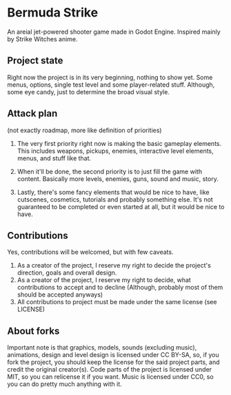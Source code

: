# Bermuda Strike

An areial jet-powered shooter game made in Godot Engine.
Inspired mainly by Strike Witches anime.

## Project state

Right now the project is in its very beginning, nothing to show yet.
Some menus, options, single test level and some player-related stuff.
Although, some eye candy, just to determine the broad visual style.

## Attack plan
(not exactly roadmap, more like definition of priorities)

1. The very first priority right now is making the basic gameplay elements.
This includes weapons, pickups, enemies, interactive level elements, menus, and stuff like that.

2. When it'll be done, the second priority is to just fill the game with content.
Basically more levels, enemies, guns, sound and music, story.

3. Lastly, there's some fancy elements that would be nice to have, like cutscenes, cosmetics, tutorials and probably something else.
It's not guaranteed to be completed or even started at all, but it would be nice to have.

## Contributions

Yes, contributions will be welcomed, but with few caveats.

1. As a creator of the project, I reserve my right to decide the project's direction, goals and overall design.
2. As a creator of the project, I reserve my right to decide, what contributions to accept and to decline (Although, probably most of them should be accepted anyways)
3. All contributions to project must be made under the same license (see LICENSE)

## About forks

Important note is that graphics, models, sounds (excluding music), animations, design and level design is licensed under CC BY-SA, so, if you fork the project, you should keep the license for the said project parts, and credit the original creator(s).
Code parts of the project is licensed under MIT, so you can relicense it if you want.
Music is licensed under CC0, so you can do pretty much anything with it.

